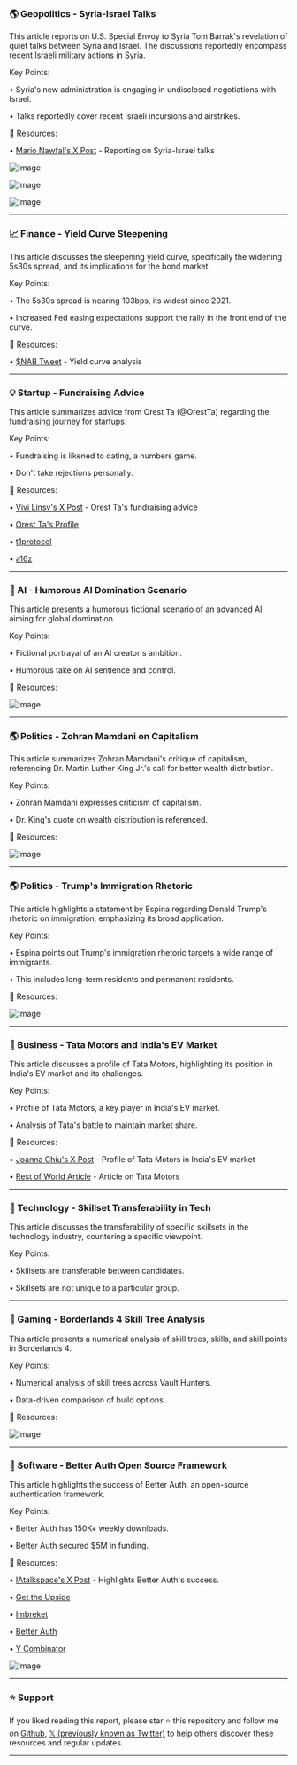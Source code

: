 ### 🌎 Geopolitics - Syria-Israel Talks

This article reports on U.S. Special Envoy to Syria Tom Barrak's revelation of quiet talks between Syria and Israel.  The discussions reportedly encompass recent Israeli military actions in Syria.


Key Points:

• Syria's new administration is engaging in undisclosed negotiations with Israel.

• Talks reportedly cover recent Israeli incursions and airstrikes.


🔗 Resources:

• [Mario Nawfal's X Post](https://x.com/MarioNawfal/status/1938479910005117172) - Reporting on Syria-Israel talks

![Image](https://pbs.twimg.com/media/GubJwahX0AAIfMp?format=jpg&name=small)

![Image](https://pbs.twimg.com/media/GubJzVSWwAA1PSf?format=jpg&name=small)

![Image](https://pbs.twimg.com/media/GskMcrPWsAAGf4i?format=jpg&name=240x240)



---
### 📈 Finance - Yield Curve Steepening

This article discusses the steepening yield curve, specifically the widening 5s30s spread, and its implications for the bond market.


Key Points:

• The 5s30s spread is nearing 103bps, its widest since 2021.

• Increased Fed easing expectations support the rally in the front end of the curve.


🔗 Resources:

• [$NAB Tweet](https://x.com/tommyr345/status/1938479654694007160) -  Yield curve analysis


---
### 💡 Startup - Fundraising Advice

This article summarizes advice from Orest Ta (@OrestTa) regarding the fundraising journey for startups.


Key Points:

• Fundraising is likened to dating, a numbers game.

•  Don't take rejections personally.


🔗 Resources:

• [Vivi Linsv's X Post](https://x.com/vivilinsv/status/1938478987090792594) -  Orest Ta's fundraising advice

• [Orest Ta's Profile](https://x.com/OrestTa)

• [t1protocol](https://x.com/t1protocol)

• [a16z](https://x.com/a16z)


---
### 🤖 AI - Humorous AI Domination Scenario

This article presents a humorous fictional scenario of an advanced AI aiming for global domination.


Key Points:

• Fictional portrayal of an AI creator's ambition.

• Humorous take on AI sentience and control.


🔗 Resources:

![Image](https://pbs.twimg.com/media/GubHgT6bEAM4fOE?format=png&name=small)


---
### 🌎 Politics - Zohran Mamdani on Capitalism

This article summarizes Zohran Mamdani's critique of capitalism, referencing Dr. Martin Luther King Jr.'s call for better wealth distribution.


Key Points:

• Zohran Mamdani expresses criticism of capitalism.

•  Dr. King's quote on wealth distribution is referenced.


🔗 Resources:

![Image](https://pbs.twimg.com/amplify_video_thumb/1938448444269465600/img/KW6W3KO0daGtGh6J.jpg)



---
### 🌎 Politics - Trump's Immigration Rhetoric

This article highlights a statement by Espina regarding Donald Trump's rhetoric on immigration, emphasizing its broad application.


Key Points:

• Espina points out Trump's immigration rhetoric targets a wide range of immigrants.

• This includes long-term residents and permanent residents.


🔗 Resources:

![Image](https://pbs.twimg.com/amplify_video_thumb/1938457707360751620/img/jd1T0B1JUA2rTDT-.jpg)



---
### 🚀 Business - Tata Motors and India's EV Market

This article discusses a profile of Tata Motors, highlighting its position in India's EV market and its challenges.


Key Points:

• Profile of Tata Motors, a key player in India's EV market.

• Analysis of Tata's battle to maintain market share.


🔗 Resources:

• [Joanna Chiu's X Post](https://x.com/Karan_Singhs/status/1938247026262835657) - Profile of Tata Motors in India's EV market

• [Rest of World Article](https://t.co/7b6sZRKTty) -  Article on Tata Motors


---
### 🤖 Technology - Skillset Transferability in Tech

This article discusses the transferability of specific skillsets in the technology industry, countering a specific viewpoint.


Key Points:

• Skillsets are transferable between candidates.

•  Skillsets are not unique to a particular group.


---
### 🚀 Gaming - Borderlands 4 Skill Tree Analysis

This article presents a numerical analysis of skill trees, skills, and skill points in Borderlands 4.


Key Points:

• Numerical analysis of skill trees across Vault Hunters.

•  Data-driven comparison of build options.


🔗 Resources:

![Image](https://pbs.twimg.com/media/GrZqVffW8AAP_B6?format=jpg&name=small)


---
### 🚀 Software - Better Auth Open Source Framework

This article highlights the success of Better Auth, an open-source authentication framework.


Key Points:

• Better Auth has 150K+ weekly downloads.

•  Better Auth secured $5M in funding.


🔗 Resources:

• [IAtalkspace's X Post](https://x.com/ulonnaya/status/1938141430255653011) -  Highlights Better Auth's success.

• [Get the Upside](https://x.com/gettheupside)

• [Imbreket](https://x.com/imbereket)

• [Better Auth](https://x.com/better_auth)

• [Y Combinator](https://x.com/ycombinator)

![Image](https://pbs.twimg.com/amplify_video_thumb/1938134255021764608/img/8LiNH_rhheMgazcx.jpg)


---

### ⭐️ Support

If you liked reading this report, please star ⭐️ this repository and follow me on [Github](https://github.com/Drix10), [𝕏 (previously known as Twitter)](https://x.com/DRIX_10_) to help others discover these resources and regular updates.

---